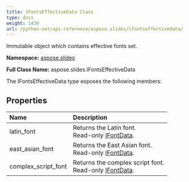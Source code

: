 ```yaml
---
title: IFontsEffectiveData Class
type: docs
weight: 1430
url: /python-net/api-reference/aspose.slides/ifontseffectivedata/
---
```


Immutable object which contains effective fonts set.

**Namespace:** [aspose.slides](/slides/python-net/api-reference/aspose.slides/)

**Full Class Name:** aspose.slides.IFontsEffectiveData



The IFontsEffectiveData type exposes the following members:
## **Properties**
|**Name**|**Description**|
| :- | :- |
|latin_font|Returns the Latin font.<br/>            Read-only [IFontData](/slides/python-net/api-reference/aspose.slides/ifontdata/).|
|east_asian_font|Returns the East Asian font.<br/>            Read-only [IFontData](/slides/python-net/api-reference/aspose.slides/ifontdata/).|
|complex_script_font|Returns the complex script font.<br/>            Read-only [IFontData](/slides/python-net/api-reference/aspose.slides/ifontdata/).|
